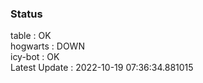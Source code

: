 ### Status


table : OK  
hogwarts : DOWN  
icy-bot : OK  
Latest Update : 2022-10-19 07:36:34.881015
